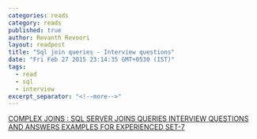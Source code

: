 ```yaml
---
categories: reads
category: reads
published: true
author: Revanth Revoori
layout: readpost
title: "Sql join queries - Interview questions"
date: "Fri Feb 27 2015 23:14:35 GMT+0530 (IST)"
tags: 
  - read
  - sql
  - interview
excerpt_separator: "<!--more-->"
---
```





<a class="embedly-card" href="http://www.interviewquestionspdf.com/2014/07/complex-joins-sql-joins-queries.html">COMPLEX JOINS : SQL SERVER JOINS QUERIES INTERVIEW QUESTIONS AND ANSWERS EXAMPLES FOR EXPERIENCED SET-7  <i class="fa fa-external-link"></i></a>
<!--more-->
